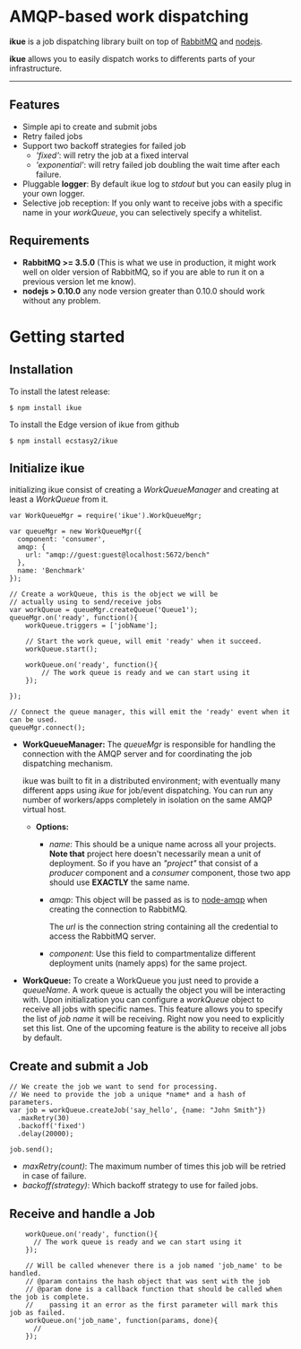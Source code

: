 AMQP-based work dispatching
===================

**ikue** is a job dispatching library built on top of [RabbitMQ](http://rabbitmq.com) and [nodejs](https://nodejs.com).

**ikue** allows you to easily dispatch works to differents parts of your infrastructure. 

----------

Features
-------
 - Simple api to create and submit jobs
 - Retry failed jobs
 - Support two backoff strategies for failed job
   - *'fixed'*: will retry the job at a fixed interval
   - *'exponential'*: will retry failed job doubling the wait time after each failure.
 - Pluggable **logger**: By default ikue log to *stdout* but you can easily plug in your own logger.
 - Selective job reception: If you only want to receive jobs with a specific name in your *workQueue*, you can selectively specify a whitelist.

Requirements
-------

 - **RabbitMQ >= 3.5.0** (This is what we use in production, it might work well on older version of RabbitMQ, so if you are able to run it on a previous version let me know).
 - **nodejs > 0.10.0** any node version greater than 0.10.0 should work without any problem.

Getting started
=======

Installation
-------

To install the latest release:

    $ npm install ikue

To install the Edge version of ikue from github

    $ npm install ecstasy2/ikue

Initialize ikue
-------------
initializing ikue consist of creating a *WorkQueueManager* and creating at least a *WorkQueue* from it.

    var WorkQueueMgr = require('ikue').WorkQueueMgr;
    
    var queueMgr = new WorkQueueMgr({
	  component: 'consumer', 
	  amqp: {
	    url: "amqp://guest:guest@localhost:5672/bench"
	  },
	  name: 'Benchmark'
	});
	
	// Create a workQueue, this is the object we will be 
	// actually using to send/receive jobs
	var workQueue = queueMgr.createQueue('Queue1');
	queueMgr.on('ready', function(){
		workQueue.triggers = ['jobName'];

		// Start the work queue, will emit 'ready' when it succeed.
	    workQueue.start();

	    workQueue.on('ready', function(){
			// The work queue is ready and we can start using it
		});
      
	});
	
	// Connect the queue manager, this will emit the 'ready' event when it can be used.
	queueMgr.connect();

  * **WorkQueueManager:** The *queueMgr* is responsible for handling the connection with the AMQP server and for coordinating the job dispatching mechanism.

	ikue was built to fit in a distributed environment; with eventually many different apps using *ikue* for job/event dispatching. You can run any number of workers/apps completely in isolation on the same AMQP virtual host.
	
    * **Options:**
      * *name*: This should be a unique name across all your projects. **Note that** project here doesn't necessarily mean a unit of deployment. So if you have an *"project"* that consist of a *producer* component and a *consumer* component, those two app should use **EXACTLY** the same name.

	  * *amqp*: This object will be passed as is to [node-amqp](https://github.com/postwait/node-amqp) when creating the connection to RabbitMQ.
		
		 The *url* is the connection string containing all the credential to access the RabbitMQ server.
		  
      * *component*: Use this field to compartmentalize different deployment units (namely apps) for the same project.

  * **WorkQueue:** To create a WorkQueue you just need to provide a *queueName*. A work queue is  actually the object you will be interacting with. Upon initialization you can configure a *workQueue* object to receive all jobs with specific names. This feature allows you to specify the list of *job name* it will be receiving.
Right now you need to explicitly set this list. One of the upcoming feature is the ability to receive all jobs by default.

Create and submit a Job
-------------


	// We create the job we want to send for processing.
	// We need to provide the job a unique *name* and a hash of parameters.
	var job = workQueue.createJob('say_hello', {name: "John Smith"})
	  .maxRetry(30)
      .backoff('fixed')
      .delay(20000);

	job.send();

* *maxRetry(count)*: The maximum number of times this job will be retried in case of failure.
* *backoff(strategy)*: Which backoff strategy to use for failed jobs.


Receive and handle a Job
-------

	    workQueue.on('ready', function(){
		  // The work queue is ready and we can start using it
		});
		
		// Will be called whenever there is a job named 'job_name' to be handled.
		// @param contains the hash object that was sent with the job
		// @param done is a callback function that should be called when the job is complete.
		//    passing it an error as the first parameter will mark this job as failed.  
		workQueue.on('job_name', function(params, done){
		  // 
		});